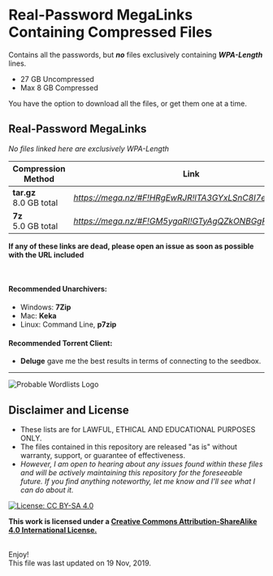 # Real-Password MegaLinks Containing Compressed Files
Contains all the passwords, but __*no*__ files exclusively containing __*WPA-Length*__ lines.


* 27 GB Uncompressed
* Max 8 GB Compressed

 You have the option to download all the files, or get them one at a time.


## Real-Password MegaLinks
*No files linked here are exclusively WPA-Length*

| Compression Method | Link |
| --- | --- |
| __tar.gz__ <br> 8.0 GB total | *https://mega.nz/#F!HRgEwRJR!lTA3GYxLSnC8I7ecOiFjFA* |
| __7z__ <br> 5.0 GB total |*https://mega.nz/#F!GM5ygaRI!GTyAgQZkONBGgFF7RH0VAg* |


__If any of these links are dead, please open an issue as soon as possible with the URL included__


<br>

#### Recommended Unarchivers:
* Windows: __7Zip__
* Mac: __Keka__
* Linux: Command Line, __p7zip__

#### Recommended Torrent Client:
* __Deluge__ gave me the best results in terms of connecting to the seedbox.


***

![Probable Wordlists Logo](https://raw.githubusercontent.com/berzerk0/Probable-Wordlists/master/ProbableWordlistLogo.png)

## Disclaimer and License
 + These lists are for LAWFUL, ETHICAL AND EDUCATIONAL PURPOSES ONLY.
 + The files contained in this repository are released "as is" without warranty, support, or guarantee of effectiveness.
 + *However, I am open to hearing about any issues found within these files and will be actively maintaining this repository for the foreseeable future. If you find anything noteworthy, let me know and I'll see what I can do about it.*

 [![License: CC BY-SA 4.0](https://img.shields.io/badge/License-CC%20BY--SA%204.0-lightgrey.svg)](http://creativecommons.org/licenses/by-sa/4.0/)

 __This work is licensed under a [Creative Commons Attribution-ShareAlike 4.0 International License.](https://creativecommons.org/licenses/by-sa/4.0/)__


<br>
Enjoy!

<br>
This file was last updated on 19 Nov, 2019.
